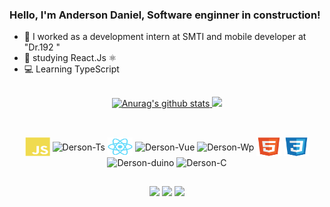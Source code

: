 ### Hello, I'm Anderson Daniel, Software enginner in construction!



- 🔭 I worked as a development intern at SMTI and mobile developer at "Dr.192 "
- 🌱 studying React.Js ⚛️
- 💻 Learning TypeScript
##
<div> <!-- align="center" -->
 
<!-- <a href="https://github.com/antiderson/github-readme-stats">
 <img src="https://github-readme-stats.vercel.app/api?username=antiderson&show_icons=true&theme=dark&hide_border=true&path" />
  <img width="380" ![Anurag's GitHub stats](https://github-readme-stats.vercel.app/api?username=antiderson&show_icons=true&theme=transparent) /> 
 <img width="400"  src="https://github-readme-stats.vercel.app/api/top-langs/?username=antiderson&layout=compact&theme=dark&hide_border=true&langs_count=6" />
<!--    [![Top Langs](https://github-readme-stats.vercel.app/api/top-langs/?username=antiderson&layout=compact&theme=transparent&langs_count=7)](https://github.com/antiderson/github-readme-stats) 
 </a> -->
                            


<a href="https://github.com/antiderson">
 <div align="center" >
  <img height="180em" src="https://github-readme-stats.vercel.app/api?username=antiderson&show_icons=true&theme=dark&hide_border=true&path" alt="Anurag's github stats" />
  <img  height="180em"  src="https://github-readme-stats.vercel.app/api/top-langs/?username=antiderson&layout=compact&theme=dark&hide_border=true&langs_count=6" />
 </div>
   </a> 
   
   <!--    <a href="https://github.com/antiderson/github-readme-stats">
 <img src="https://github-readme-stats.vercel.app/api?username=antiderson&show_icons=true&theme=transparent" />
  <img width="380" ![Anurag's GitHub stats](https://github-readme-stats.vercel.app/api?username=antiderson&show_icons=true&theme=transparent) /> 
 <img width="400"  src="https://github-readme-stats.vercel.app/api/top-langs/?username=antiderson&layout=compact&theme=transparent&langs_count=7" />
<!--    [![Top Langs](https://github-readme-stats.vercel.app/api/top-langs/?username=antiderson&layout=compact&theme=transparent&langs_count=7)](https://github.com/antiderson/github-readme-stats)  -->
 </a> 

</div>
  
##
<div style="display: inline_block" align="center"><br>
  <img align="center" alt="Derson-Js" height="30" width="40" src="https://raw.githubusercontent.com/devicons/devicon/master/icons/javascript/javascript-plain.svg">
  <img align="center" alt="Derson-Ts" height="30" width="40" src="https://cdn.jsdelivr.net/gh/devicons/devicon/icons/typescript/typescript-plain.svg" />
  <img align="center" alt="Derson-React" height="30" width="40" src="https://raw.githubusercontent.com/devicons/devicon/master/icons/react/react-original.svg">
  <img align="center" alt="Derson-Vue" height="30" width="40"src="https://cdn.jsdelivr.net/gh/devicons/devicon/icons/vuejs/vuejs-original.svg">
  <img align="center" alt="Derson-Wp" height="30" width="40"src="https://cdn.jsdelivr.net/gh/devicons/devicon/icons/wordpress/wordpress-plain.svg" >
  <img align="center" alt="Derson-HTML" height="30" width="40" src="https://raw.githubusercontent.com/devicons/devicon/master/icons/html5/html5-original.svg">
  <img align="center" alt="Derson-CSS" height="30" width="40" src="https://raw.githubusercontent.com/devicons/devicon/master/icons/css3/css3-original.svg">
  <img align="center" alt="Derson-duino" height="30" width="40" src="https://cdn.jsdelivr.net/gh/devicons/devicon/icons/arduino/arduino-original.svg">
  <img align="center" alt="Derson-C" height="30" width="40" src="https://cdn.jsdelivr.net/gh/devicons/devicon/icons/c/c-original.svg"> 
</div>
  
  ##
 
<div align="center"> 
  <a href="https://instagram.com/anti.derson" target="_blank"><img src="https://img.shields.io/badge/-Instagram-%23E4405F?style=for-the-badge&logo=instagram&logoColor=white" target="_blank"></a>
  <a href = "mailto:andersondaniel.adfa@gmail.com"><img src="https://img.shields.io/badge/-Gmail-%23333?style=for-the-badge&logo=gmail&logoColor=white" target="_blank"></a>
  <a href="https://www.linkedin.com/in/anderson-daniel-850a53202" target="_blank"><img src="https://img.shields.io/badge/-LinkedIn-%230077B5?style=for-the-badge&logo=linkedin&logoColor=white" target="_blank"></a> 
</div>
 
<!--  ![Alt text](https://spotify-recently-played-readme.vercel.app/api?user=sbwd0jg8wfuec6i8xyeby5889) -->

